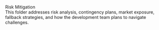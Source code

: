 Risk Mitigation  
This folder addresses risk analysis, contingency plans, market exposure, fallback strategies, and how the development team plans to navigate challenges. 
